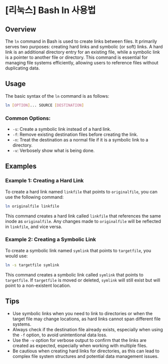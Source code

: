 # [리눅스] Bash ln 사용법

## Overview
The `ln` command in Bash is used to create links between files. It primarily serves two purposes: creating hard links and symbolic (or soft) links. A hard link is an additional directory entry for an existing file, while a symbolic link is a pointer to another file or directory. This command is essential for managing file systems efficiently, allowing users to reference files without duplicating data.

## Usage
The basic syntax of the `ln` command is as follows:

```bash
ln [OPTION]... SOURCE [DESTINATION]
```

### Common Options:
- `-s`: Create a symbolic link instead of a hard link.
- `-f`: Remove existing destination files before creating the link.
- `-n`: Treat the destination as a normal file if it is a symbolic link to a directory.
- `-v`: Verbosely show what is being done.

## Examples

### Example 1: Creating a Hard Link
To create a hard link named `linkfile` that points to `originalfile`, you can use the following command:

```bash
ln originalfile linkfile
```

This command creates a hard link called `linkfile` that references the same inode as `originalfile`. Any changes made to `originalfile` will be reflected in `linkfile`, and vice versa.

### Example 2: Creating a Symbolic Link
To create a symbolic link named `symlink` that points to `targetfile`, you would use:

```bash
ln -s targetfile symlink
```

This command creates a symbolic link called `symlink` that points to `targetfile`. If `targetfile` is moved or deleted, `symlink` will still exist but will point to a non-existent location.

## Tips
- Use symbolic links when you need to link to directories or when the target file may change locations, as hard links cannot span different file systems.
- Always check if the destination file already exists, especially when using the `-f` option, to avoid unintentional data loss.
- Use the `-v` option for verbose output to confirm that the links are created as expected, especially when working with multiple files.
- Be cautious when creating hard links for directories, as this can lead to complex file system structures and potential data management issues.